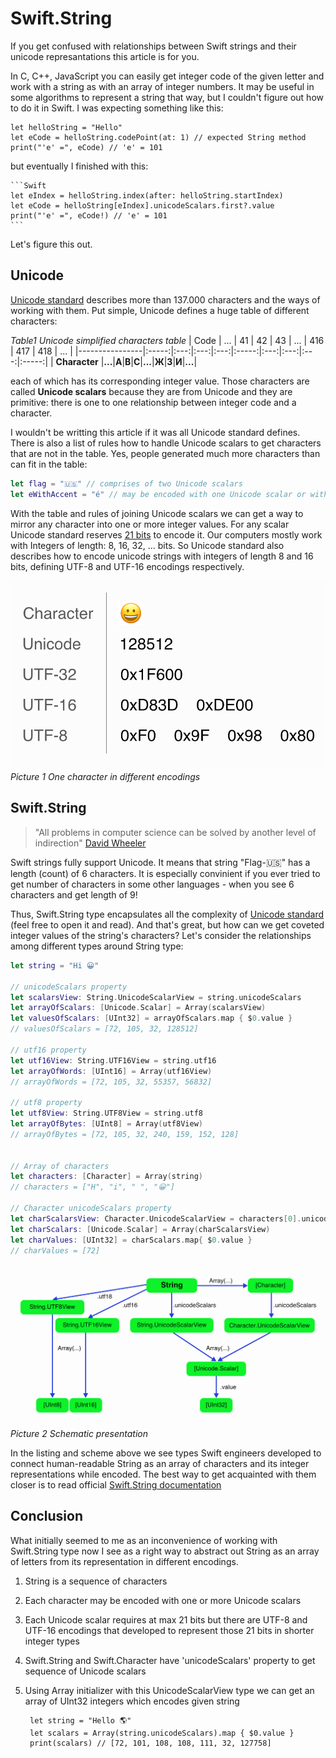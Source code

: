 # Swift.String

If you get confused with relationships between Swift strings and their unicode represantations this article is for you.

In C, C++, JavaScript you can easily get integer code of the given letter and work with a string as with an array of integer numbers. It may be useful in some algorithms to represent a string that way, but I couldn't figure out how to do it in Swift. I was expecting something like this:

    let helloString = "Hello"
    let eCode = helloString.codePoint(at: 1) // expected String method
    print("'e' =", eCode) // 'e' = 101

but eventually I finished with this:

    ```Swift
    let eIndex = helloString.index(after: helloString.startIndex)
    let eCode = helloString[eIndex].unicodeScalars.first?.value
    print("'e' =", eCode!) // 'e' = 101
    ```

Let's figure this out.

## Unicode
[Unicode standard][Unicode standard] describes more than 137.000 characters and the ways of working with them. Put simple, Unicode defines a huge table of different characters:

*Table1 Unicode simplified characters table*
| Code           |  ...  |  41 |  42 |  43 |  ...  | 416 | 417 | 418 |  ...  |
|----------------|:-----:|:---:|:---:|:---:|:-----:|:---:|:---:|:---:|:-----:|
| **Character**  |**...**|**A**|**B**|**C**|**...**|**Ж**|**З**|**И**|**...**|


each of which has its corresponding integer value. Those characters are called **Unicode scalars** because they are from Unicode and they are primitive: there is one to one relationship between integer code and a character.

I wouldn't be writting this article if it was all Unicode standard defines. There is also a list of rules how to handle Unicode scalars to get characters that are not in the table. Yes, people generated much more characters than can fit in the table:

```Swift
let flag = "🇺🇸" // comprises of two Unicode scalars
let eWithAccent = "é" // may be encoded with one Unicode scalar or with two
```

With the table and rules of joining Unicode scalars we can get a way to mirror any character into one or more integer values. For any scalar Unicode standard reserves [21 bits][Unicode standard FAQ] to encode it. Our computers mostly work with Integers of length: 8, 16, 32, ... bits. So Unicode standard also describes how to encode unicode strings with integers of length 8 and 16 bits, defining UTF-8 and UTF-16 encodings respectively.

![Picture 1][DifferentEncodings Picture]
*Picture 1 One character in different encodings*

## Swift.String
> "All problems in computer science can be solved by another level of indirection" [David Wheeler][David Wheeler quote]

Swift strings fully support Unicode. It means that string "Flag-🇺🇸" has a length (count) of 6 characters. It is especially  convinient if you ever tried to get number of characters in some other languages - when you see 6 characters and get length of 9!

Thus, Swift.String type encapsulates all the complexity of [Unicode standard][Unicode standard] (feel free to open it and read). And that's great, but how can we get coveted integer values of the string's characters? Let's consider the relationships among different types around String type:

```Swift
let string = "Hi 😀"

// unicodeScalars property
let scalarsView: String.UnicodeScalarView = string.unicodeScalars
let arrayOfScalars: [Unicode.Scalar] = Array(scalarsView)
let valuesOfScalars: [UInt32] = arrayOfScalars.map { $0.value }
// valuesOfScalars = [72, 105, 32, 128512]

// utf16 property
let utf16View: String.UTF16View = string.utf16
let arrayOfWords: [UInt16] = Array(utf16View)
// arrayOfWords = [72, 105, 32, 55357, 56832]

// utf8 property
let utf8View: String.UTF8View = string.utf8
let arrayOfBytes: [UInt8] = Array(utf8View)
// arrayOfBytes = [72, 105, 32, 240, 159, 152, 128]


// Array of characters
let characters: [Character] = Array(string)
// characters = ["H", "i", " ", "😀"]

// Character unicodeScalars property
let charScalarsView: Character.UnicodeScalarView = characters[0].unicodeScalars
let charScalars: [Unicode.Scalar] = Array(charScalarsView)
let charValues: [UInt32] = charScalars.map{ $0.value }
// charValues = [72]
```
 

![Picture 2][StringTypesScheme Picture]
*Picture 2 Schematic presentation*

In the listing and scheme above we see types Swift engineers developed to connect human-readable String as an array of characters and its integer representations while encoded. The best way to get acquainted with them closer is to read official [Swift.String documentation][Swift.String documentation]

## Conclusion
What initially seemed to me as an inconvenience of working with Swift.String type now I see as a right way to abstract out String as an array of letters from its representation in different encodings. 
1. String is a sequence of characters
1. Each character may be encoded with one or more Unicode scalars
1. Each Unicode scalar requires at max 21 bits but there are UTF-8 and UTF-16 encodings that developed to represent those 21 bits in shorter integer types
1. Swift.String and Swift.Character have 'unicodeScalars' property to get sequence of Unicode scalars
1. Using Array initializer with this UnicodeScalarView type we can get an array of UInt32 integers which encodes given string

        let string = "Hello 🌎"
        let scalars = Array(string.unicodeScalars).map { $0.value }
        print(scalars) // [72, 101, 108, 108, 111, 32, 127758]
       




[Unicode standard]:http://www.unicode.org/versions/Unicode11.0.0/
[Unicode standard FAQ]:http://www.unicode.org/faq//utf_bom.html#UTF32
[David Wheeler quote]:https://en.wikipedia.org/wiki/Indirection
[Swift.String documentation]:https://developer.apple.com/documentation/swift/string
[StringTypesScheme Picture]:pict/StringTypes.png
[DifferentEncodings Picture]:pict/DifferentEncodings.png

